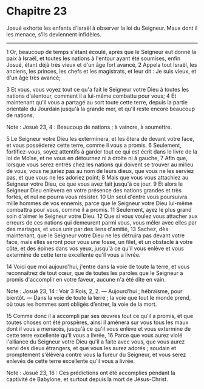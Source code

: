 # Chapitre 23

Josué exhorte les enfants d’Israël à observer la loi du Seigneur.
Maux dont il les menace, s’ils deviennent infidèles.

***

1 Or, beaucoup de temps s'étant écoulé, après que le Seigneur eut donné la paix à Israël, et toutes les nations à l'entour ayant été soumises, enfin Josué, étant déjà très vieux et d'un âge fort avancé, 2 Appela tout Israël, les anciens, les princes, les chefs et les magistrats, et leur dit : Je suis vieux, et d'un âge très avancé;


3 Et vous, vous voyez tout ce qu'a fait le Seigneur votre Dieu à toutes les nations d'alentour, comment il a lui-même combattu pour vous; 4 Et maintenant qu'il vous a partagé au sort toute cette terre, depuis la partie orientale du Jourdain jusqu'à la grande mer, et qu'il reste encore beaucoup de nations,

<span class="bible-note">Note : </span> Josué 23, 4 : Beaucoup de nations ; à vaincre, à soumettre.

5 Le Seigneur votre Dieu les exterminera, et les ôtera de devant votre face, et vous posséderez cette terre, comme il vous a promis. 6 Seulement, fortifiez-vous, soyez attentifs à garder tout ce qui est écrit dans le livre de la loi de Moïse, et ne vous en détournez ni à droite ni à gauche, 7 Afin que, lorsque vous serez entrés chez les nations qui doivent se trouver au milieu de vous, vous ne juriez pas au nom de leurs dieux, que vous ne les serviez pas, et que vous ne les adoriez point; 8 Mais que vous vous attachiez au Seigneur votre Dieu, ce que vous avez fait jusqu'à ce jour. 9 Et alors le Seigneur Dieu enlèvera en votre présence des nations grandes et très fortes, et nul ne pourra vous résister. 10 Un seul d'entre vous poursuivra mille hommes de vos ennemis, parce que le Seigneur votre Dieu lui-même combattra pour vous, comme il a promis. 11 Seulement, ayez le plus grand soin d'aimer le Seigneur votre Dieu. 12 Que si vous voulez vous attacher aux erreurs de ces nations qui demeurent parmi vous, vous mêler
avec elles par des mariages, et vous unir par des liens d'amitié, 13 Sachez, dès maintenant, que le Seigneur votre Dieu ne les détruira pas devant votre face, mais elles seront pour vous une fosse, un filet, et un obstacle à votre côté, et des épines dans vos yeux, jusqu'à ce qu'il vous enlève et vous extermine de cette terre excellente qu'il vous a livrée.


14 Voici que moi aujourd'hui, j'entre dans la voie de toute la terre, et vous reconnaîtrez de tout cœur, que de toutes les paroles que le Seigneur a promis d'accomplir en votre faveur, aucune n'a été dite en vain.

<span class="bible-note">Note : </span> Josué 23, 14 : Voir 3 Rois, 2, 2. ― Aujourd’hui ; hébraïsme, pour bientôt. ― Dans la voie de toute la terre ; la voie que tout le monde prend, où tous les hommes sont obligés d’entrer, la voie de la mort.

15 Comme donc il a accompli par ses œuvres tout ce qu'il a promis, et que toutes choses ont été prospères, ainsi il amènera sur vous tous les maux dont il vous a menacés, jusqu'à ce qu'il vous enlève et vous extermine de cette terre excellente qu'il vous a livrée, 16 Parce que vous aurez violé l'alliance du Seigneur votre Dieu qu'il a faite avec vous, que vous aurez servi des dieux étrangers, et que vous les aurez adorés ; soudain et promptement s'élèvera contre vous la fureur du Seigneur, et vous serez enlevés de cette terre excellente qu'il vous a livrée.

<span class="bible-note">Note : </span> Josué 23, 16 : Ces prédictions ont été accomplies pendant la captivité de Babylone, et surtout depuis la mort de Jésus-Christ.

